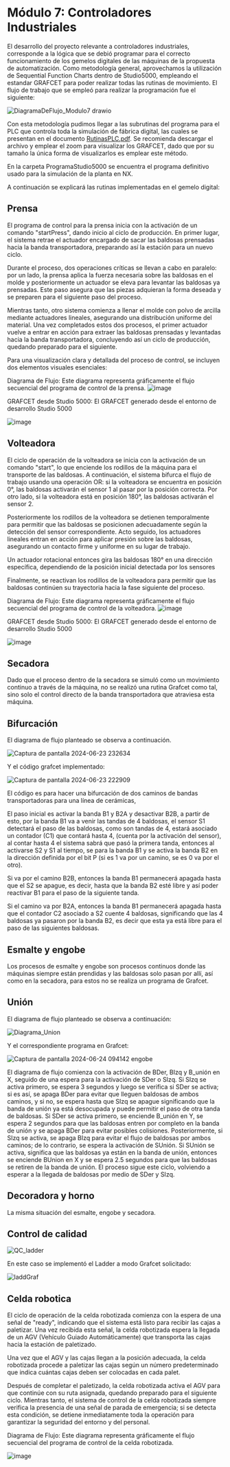 # Módulo 7: Controladores Industriales

El desarrollo del proyecto relevante a controladores industriales, corresponde a la lógica que se debió programar para el correcto funcionamiento de los gemelos digitales de las máquinas de la propuesta de automatización. Como metodología general, aprovechamos la utilización de Sequential Function Charts dentro de Studio5000, empleando el estandar GRAFCET para poder realizar todas las rutinas de movimiento. El flujo de trabajo que se empleó para realizar la programación fue el siguiente:

![DiagramaDeFlujo_Modulo7 drawio](https://github.com/danielCamiloP/TecnomecatroniX/assets/37418973/b46ffb5b-81d6-4a88-8cf1-6a6a4111888c)

Con esta metodología pudimos llegar a las subrutinas del programa para el PLC que controla toda la simulación de fábrica digital, las cuales se presentan en el documento [RutinasPLC.pdf](./RutinasPLC.pdf).
Se recomienda descargar el archivo y emplear el zoom para visualizar los GRAFCET, dado que por su tamaño la única forma de visualizarlos es emplear este método.

En la carpeta ProgramaStudio5000 se encuentra el programa definitivo usado para la simulación de la planta en NX.

A continuación se explicará las rutinas implementadas en el gemelo digital:

## Prensa 

El programa de control para la prensa inicia con la activación de un comando "startPress", dando inicio al ciclo de producción. En primer lugar, el sistema retrae el actuador encargado de sacar las baldosas prensadas hacia la banda transportadora, preparando así la estación para un nuevo ciclo.

Durante el proceso, dos operaciones críticas se llevan a cabo en paralelo: por un lado, la prensa aplica la fuerza necesaria sobre las baldosas en el molde y posteriormente un actuador se eleva para levantar las baldosas ya prensadas. Este paso asegura que las piezas adquieran la forma deseada y se preparen para el siguiente paso del proceso.

Mientras tanto, otro sistema comienza a llenar el molde con polvo de arcilla mediante actuadores lineales, asegurando una distribución uniforme del material. Una vez completados estos dos procesos, el primer actuador vuelve a entrar en acción para extraer las baldosas prensadas y levantadas hacia la banda transportadora, concluyendo así un ciclo de producción, quedando preparado para el siguiente.

Para una visualización clara y detallada del proceso de control, se incluyen dos elementos visuales esenciales:

Diagrama de Flujo: Este diagrama representa gráficamente el flujo secuencial del programa de control de la prensa. 
![image](https://github.com/danielCamiloP/TecnomecatroniX/assets/82681128/d995cada-a3ae-4b7f-89f6-651393f9d5c4)

GRAFCET desde Studio 5000: El GRAFCET generado desde el entorno de desarrollo Studio 5000 

![image](https://github.com/danielCamiloP/TecnomecatroniX/assets/82681128/e467dafc-a84e-4ea5-8b32-8c6bda985e01)

## Volteadora

El ciclo de operación de la volteadora se inicia con la activación de un comando "start", lo que enciende los rodillos de la máquina para el transporte de las baldosas. A continuación, el sistema bifurca el flujo de trabajo usando una operación OR: si la volteadora se encuentra en posición 0°, las baldosas activarán el sensor 1 al pasar por la posición correcta. Por otro lado, si la volteadora está en posición 180°, las baldosas activarán el sensor 2.

Posteriormente los rodillos de la volteadora se detienen temporalmente para permitir que las baldosas se posicionen adecuadamente según la detección del sensor correspondiente. Acto seguido, los actuadores lineales entran en acción para aplicar presión sobre las baldosas, asegurando un contacto firme y uniforme en su lugar de trabajo.

Un actuador rotacional entonces gira las baldosas 180° en una dirección específica, dependiendo de la posición inicial detectada por los sensores

Finalmente, se reactivan los rodillos de la volteadora para permitir que las baldosas continúen su trayectoria hacia la fase siguiente del proceso.

Diagrama de Flujo: Este diagrama representa gráficamente el flujo secuencial del programa de control de la volteadora. 
![image](https://github.com/danielCamiloP/TecnomecatroniX/assets/82681128/efa7e8bb-0553-4647-b4af-b24f84410c5f)

GRAFCET desde Studio 5000: El GRAFCET generado desde el entorno de desarrollo Studio 5000 

![image](https://github.com/danielCamiloP/TecnomecatroniX/assets/82681128/456984ba-c78a-435f-bf4e-0f7d7e109eb6)

## Secadora

Dado que el proceso dentro de la secadora se simuló como un movimiento continuo a través de la máquina, no se realizó una rutina Grafcet como tal, sino solo el control directo de la banda transportadora que atraviesa esta máquina.

## Bifurcación

El diagrama de flujo planteado se observa a continuación.

![Captura de pantalla 2024-06-23 232634](https://github.com/danielCamiloP/TecnomecatroniX/assets/52110700/ce79226f-da9f-47fc-8ade-2be385d8f9b9)

Y el código grafcet implementado:

![Captura de pantalla 2024-06-23 222909](https://github.com/danielCamiloP/TecnomecatroniX/assets/52110700/2f892763-16a1-4d98-89ef-637a50b926c4)

El código es para hacer una bifurcación de dos caminos de bandas transportadoras para una línea de cerámicas,

El paso inicial es activar la banda B1 y B2A y desactivar B2B, a partir de esto, por la banda B1 va a venir las tandas de 4 baldosas, el sensor S1 detectará el paso de las baldosas, como son tandas de 4, estará asociado un contador (C1) que contará hasta 4, (cuenta por la activación del sensor), al contar hasta 4 el sistema sabrá que pasó la primera tanda, entonces al activarse S2 y S1 al tiempo, se para la banda B1 y se activa la banda B2 en la dirección definida por el bit P (si es 1 va por un camino, se es 0 va por el otro).

Si va por el camino B2B, entonces la banda B1 permanecerá apagada hasta que el S2 se apague, es decir, hasta que la banda B2 esté libre y así poder reactivar B1 para el paso de la siguiente tanda.

Si el camino va por B2A, entonces la banda B1 permanecerá apagada hasta que el contador C2 asociado a S2 cuente 4 baldosas, significando que las 4 baldosas ya pasaron por la banda B2, es decir que esta ya está libre para el paso de las siguientes baldosas.

## Esmalte y engobe

Los procesos de esmalte y engobe son procesos continuos donde las máquinas siempre están prendidas y las baldosas solo pasan por allí, así como en la secadora, para estos no se realiza un programa de Grafcet.

## Unión 

El diagrama de flujo planteado se observa a continuación:

![Diagrama_Union](https://github.com/danielCamiloP/TecnomecatroniX/assets/52110700/f46302ac-a724-4f5f-b0ed-c8f04f31051d)

Y el correspondiente programa en Grafcet:

![Captura de pantalla 2024-06-24 094142](https://github.com/danielCamiloP/TecnomecatroniX/assets/52110700/ce8bbe63-d819-42c9-87db-5f6c7921411d)
 engobe

El diagrama de flujo comienza con la activación de BDer, BIzq y B_unión en X, seguido de una espera para la activación de SDer o SIzq. Si SIzq se activa primero, se espera 3 segundos y luego se verifica si SDer se activa; si es así, se apaga BDer para evitar que lleguen baldosas de ambos caminos, y si no, se espera hasta que SIzq se apague significando que la banda de unión ya está desocupada y puede permitir el paso de otra tanda de baldosas. Si SDer se activa primero, se enciende B_unión en Y, se espera 2 segundos para que las baldosas entren por completo en la banda de unión y se apaga BDer para evitar posibles colisiones. Posteriormente, si SIzq se activa, se apaga BIzq para evitar el flujo de baldosas por ambos caminos; de lo contrario, se espera la activación de SUnión. Si SUnión se activa, significa que las baldosas ya están en la banda de unión, entonces se enciende BUnion en X y se espera 2.5 segundos para que las baldosas se retiren de la banda de unión. El proceso sigue este ciclo, volviendo a esperar a la llegada de baldosas por medio de SDer y SIzq.

## Decoradora y horno

La misma situación del esmalte, engobe y secadora.

## Control de calidad

![QC_ladder](https://github.com/danielCamiloP/TecnomecatroniX/assets/52110700/55eb2263-5e06-4c6e-b3ec-2c7583b85669)


En este caso se implementó el Ladder a modo Grafcet solicitado:

![laddGraf](https://github.com/danielCamiloP/TecnomecatroniX/assets/52110700/2635d3f9-fe49-43af-9eab-5d0a61d79577)



## Celda robotica 

El ciclo de operación de la celda robotizada comienza con la espera de una señal de "ready", indicando que el sistema está listo para recibir las cajas a paletizar. Una vez recibida esta señal, la celda robotizada espera la llegada de un AGV (Vehículo Guiado Automáticamente) que transporta las cajas hacia la estación de paletizado.

Una vez que el AGV y las cajas llegan a la posición adecuada, la celda robotizada procede a paletizar las cajas según un número predeterminado que indica cuántas cajas deben ser colocadas en cada palet.

Después de completar el paletizado, la celda robotizada activa el AGV para que continúe con su ruta asignada, quedando preparado para el siguiente ciclo. Mientras tanto, el sistema de control de la celda robotizada siempre verifica la presencia de una señal de parada de emergencia; si se detecta esta condición, se detiene inmediatamente toda la operación para garantizar la seguridad del entorno y del personal.

Diagrama de Flujo: Este diagrama representa gráficamente el flujo secuencial del programa de control de la celda robotizada. 

![image](https://github.com/danielCamiloP/TecnomecatroniX/assets/82681128/aa4df83e-5c0d-4953-bc1b-9d93a2d1bc8e)



